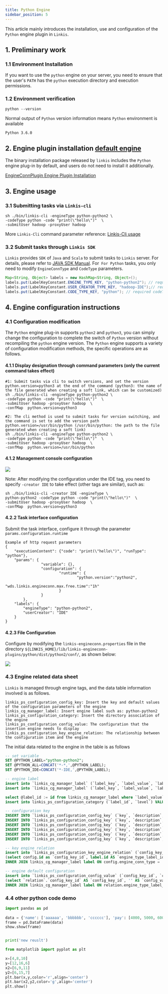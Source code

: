 ```yaml
---
title: Python Engine
sidebar_position: 5
---
```


This article mainly introduces the installation, use and configuration of the `Python` engine plugin in `Linkis`.

## 1. Preliminary work
### 1.1 Environment Installation

If you want to use the `python` engine on your server, you need to ensure that the user's `PATH` has the `python` execution directory and execution permissions.

### 1.2 Environment verification
```
python --version
```
Normal output of `Python` version information means `Python` environment is available
```
Python 3.6.0
```

## 2. Engine plugin installation [default engine](./overview.md)

The binary installation package released by `linkis` includes the `Python` engine plug-in by default, and users do not need to install it additionally.

[EngineConnPlugin Engine Plugin Installation](../deployment/install-engineconn.md)

## 3. Engine usage

### 3.1 Submitting tasks via `Linkis-cli`

```shell
sh ./bin/linkis-cli -engineType python-python2 \
-codeType python -code "print(\"hello\")"  \
-submitUser hadoop -proxyUser hadoop
```
More `Linkis-Cli` command parameter reference: [Linkis-Cli usage](../user-guide/linkiscli-manual.md)

### 3.2 Submit tasks through `Linkis SDK`

`Linkis` provides `SDK` of `Java` and `Scala` to submit tasks to `Linkis` server. For details, please refer to [JAVA SDK Manual](../user-guide/sdk-manual.md). For` For Python` tasks, you only need to modify `EngineConnType` and `CodeType` parameters.

```java
Map<String, Object> labels = new HashMap<String, Object>();
labels.put(LabelKeyConstant.ENGINE_TYPE_KEY, "python-python2"); // required engineType Label
labels.put(LabelKeyConstant.USER_CREATOR_TYPE_KEY, "hadoop-IDE");// required execute user and creator
labels.put(LabelKeyConstant.CODE_TYPE_KEY, "python"); // required codeType 
```

## 4. Engine configuration instructions

### 4.1 Configuration modification
The `Python` engine plug-in supports `python2` and `python3`, you can simply change the configuration to complete the switch of `Python` version without recompiling the `python` engine version. The `Python` engine supports a variety of configuration modification methods, the specific operations are as follows.

#### 4.1.1 Display designation through command parameters (only the current command takes effect)

```shell
#1: Submit tasks via cli to switch versions, and set the version python.version=python3 at the end of the command (python3: the name of the file generated when creating a soft link, which can be customized)
sh ./bin/linkis-cli -engineType python-python2 \
-codeType python -code "print(\"hello\")"  \
-submitUser hadoop -proxyUser hadoop  \
-confMap  python.version=python3

#2: The cli method is used to submit tasks for version switching, and the command is set to add the version path python.version=/usr/bin/python (/usr/bin/python: the path to the file generated when creating a soft link)
sh ./bin/linkis-cli -engineType python-python2 \
-codeType python -code "print(\"hello\")"  \
-submitUser hadoop -proxyUser hadoop  \
-confMap  python.version=/usr/bin/python

```

#### 4.1.2 Management console configuration

![](./images/python-config.png)

Note: After modifying the configuration under the IDE tag, you need to specify `-creator IDE` to take effect (other tags are similar), such as:

```shell
sh ./bin/linkis-cli -creator IDE -engineType \
python-python2 -codeType python -code "print(\"hello\")"  \
-submitUser hadoop -proxyUser hadoop  \
-confMap  python.version=python3
```

#### 4.2.2 Task interface configuration
Submit the task interface, configure it through the parameter `params.configuration.runtime`

```shell
Example of http request parameters
{
    "executionContent": {"code": "print(\"hello\")", "runType":  "python"},
    "params": {
                "variable": {},
                "configuration": {
                        "runtime": {
                                "python.version":"python2",
                                "wds.linkis.engineconn.max.free.time":"1h"
                        }
                }
        },
    "labels": {
        "engineType": "python-python2",
        "userCreator": "IDE"
    }
}
```

#### 4.2.3 File Configuration
Configure by modifying the `linkis-engineconn.properties` file in the directory `${LINKIS_HOME}/lib/linkis-engineconn-plugins/python/dist/python2/conf/`, as shown below:

![](./images/python-conf.png)

### 4.3 Engine related data sheet

`Linkis` is managed through engine tags, and the data table information involved is as follows.

```
linkis_ps_configuration_config_key: Insert the key and default values ​​​​of the configuration parameters of the engine
linkis_cg_manager_label: Insert engine label such as: python-python2
linkis_ps_configuration_category: Insert the directory association of the engine
linkis_ps_configuration_config_value: The configuration that the insertion engine needs to display
linkis_ps_configuration_key_engine_relation: The relationship between the configuration item and the engine
```

The initial data related to the engine in the table is as follows

```sql
-- set variable
SET @PYTHON_LABEL="python-python2";
SET @PYTHON_ALL=CONCAT('*-*,',@PYTHON_LABEL);
SET @PYTHON_IDE=CONCAT('*-IDE,',@PYTHON_LABEL);

-- engine label
insert into `linkis_cg_manager_label` (`label_key`, `label_value`, `label_feature`, `label_value_size`, `update_time`, `create_time`) VALUES ('combined_userCreator_engineType', @PYTHON_ALL, 'OPTIONAL', 2, now(), now());
insert into `linkis_cg_manager_label` (`label_key`, `label_value`, `label_feature`, `label_value_size`, `update_time`, `create_time`) VALUES ('combined_userCreator_engineType', @PYTHON_IDE, 'OPTIONAL', 2, now(), now());

select @label_id := id from linkis_cg_manager_label where `label_value` = @PYTHON_IDE;
insert into linkis_ps_configuration_category (`label_id`, `level`) VALUES (@label_id, 2);

-- configuration key
INSERT INTO `linkis_ps_configuration_config_key` (`key`, `description`, `name`, `default_value`, `validate_type`, `validate_range`, `is_hidden`, `is_advanced`, `level`, `treeName`, `engine_conn_type`) VALUES ('wds.linkis.rm.client.memory.max', 'Value range: 1-100, unit: G', 'Python driver memory upper limit', '20G', 'Regex', '^([ 1-9]\\d{0,1}|100)(G|g)$', '0', '0', '1', 'queue resource', 'python');
INSERT INTO `linkis_ps_configuration_config_key` (`key`, `description`, `name`, `default_value`, `validate_type`, `validate_range`, `is_hidden`, `is_advanced`, `level`, `treeName`, `engine_conn_type`) VALUES ('wds.linkis.rm.client.core.max', 'Value range: 1-128, unit: a', 'Python drive core number upper limit', '10', 'Regex', '^( ?:[1-9]\\d?|[1234]\\d{2}|128)$', '0', '0', '1', 'queue resource', 'python');
INSERT INTO `linkis_ps_configuration_config_key` (`key`, `description`, `name`, `default_value`, `validate_type`, `validate_range`, `is_hidden`, `is_advanced`, `level`, `treeName`, `engine_conn_type`) VALUES ('wds.linkis.rm.instance', 'Range: 1-20, unit: a', 'Python engine maximum concurrent number', '10', 'NumInterval', '[1,20]', '0 ', '0', '1', 'queue resource', 'python');
INSERT INTO `linkis_ps_configuration_config_key` (`key`, `description`, `name`, `default_value`, `validate_type`, `validate_range`, `is_hidden`, `is_advanced`, `level`, `treeName`, `engine_conn_type`) VALUES ('wds.linkis.engineconn.java.driver.memory', 'value range: 1-2, unit: G', 'python engine initialization memory size', '1g', 'Regex', '^([ 1-2])(G|g)$', '0', '0', '1', 'python engine settings', 'python');
INSERT INTO `linkis_ps_configuration_config_key` (`key`, `description`, `name`, `default_value`, `validate_type`, `validate_range`, `is_hidden`, `is_advanced`, `level`, `treeName`, `engine_conn_type`) VALUES ('python.version', 'Value range: python2,python3', 'python version','python2', 'OFT', '[\"python3\",\"python2\"]', '0' , '0', '1', 'python engine settings', 'python');
INSERT INTO `linkis_ps_configuration_config_key` (`key`, `description`, `name`, `default_value`, `validate_type`, `validate_range`, `is_hidden`, `is_advanced`, `level`, `treeName`, `engine_conn_type`) VALUES ('wds.linkis.engineconn.max.free.time', 'Value range: 3m,15m,30m,1h,2h', 'Engine idle exit time','1h', 'OFT', '[\ "1h\",\"2h\",\"30m\",\"15m\",\"3m\"]', '0', '0', '1', 'python engine settings', ' python');

-- key engine relation
insert into `linkis_ps_configuration_key_engine_relation` (`config_key_id`, `engine_type_label_id`)
(select config.id as `config_key_id`, label.id AS `engine_type_label_id` FROM linkis_ps_configuration_config_key config
INNER JOIN linkis_cg_manager_label label ON config.engine_conn_type = 'python' and label_value = @PYTHON_ALL);

-- engine default configuration
insert into `linkis_ps_configuration_config_value` (`config_key_id`, `config_value`, `config_label_id`)
(select `relation`.`config_key_id` AS `config_key_id`, '' AS `config_value`, `relation`.`engine_type_label_id` AS `config_label_id` FROM linkis_ps_configuration_key_engine_relation relation
INNER JOIN linkis_cg_manager_label label ON relation.engine_type_label_id = label.id AND label.label_value = @PYTHON_ALL);
```


### 4.4 other python code demo

```python
import pandas as pd
 
data = {'name': ['aaaaaa', 'bbbbbb', 'cccccc'], 'pay': [4000, 5000, 6000]}
frame = pd.DataFrame(data)
show.show(frame)


print('new reuslt')

from matplotlib import pyplot as plt

x=[4,8,10]
y=[12,16,6]
x2=[6,9,11]
y2=[6,15,7]
plt.bar(x,y,color='r',align='center')
plt.bar(x2,y2,color='g',align='center')
plt.show()

```